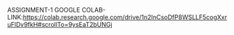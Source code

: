 ASSIGNMENT-1 GOOGLE COLAB-LINK:https://colab.research.google.com/drive/1n2InCsoDfP8WSLLF5cogXxruFlDv9fkH#scrollTo=9ysEaT2bUNGj
